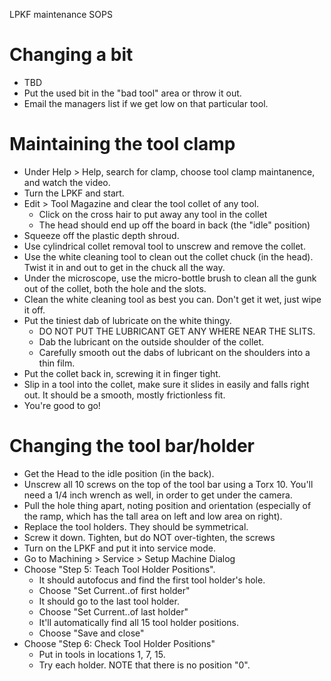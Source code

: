 LPKF maintenance SOPS

# Changing a bit

- TBD
- Put the used bit in the "bad tool" area or throw it out.
- Email the managers list if we get low on that particular tool.

# Maintaining the tool clamp

- Under Help > Help, search for clamp, choose tool clamp maintanence, and watch the video.
- Turn the LPKF and start.
- Edit > Tool Magazine and clear the tool collet of any tool.
   - Click on the cross hair to put away any tool in the collet
   - The head should end up off the board in back (the "idle" position)
- Squeeze off the plastic depth shroud.
- Use cylindrical collet removal tool to unscrew and remove the collet.
- Use the white cleaning tool  to clean out the collet chuck (in the head). Twist it in and out to get in the chuck all the way.
- Under the microscope, use the micro-bottle brush to clean all the gunk out of the collet, both the hole and the slots.
- Clean the white cleaning tool as best you can. Don't get it wet, just wipe it off.
- Put the tiniest dab of lubricate on the white thingy.
  - DO NOT PUT THE LUBRICANT GET ANY WHERE NEAR THE SLITS.
  - Dab the lubricant on the outside shoulder of the collet. 
  - Carefully smooth out the dabs of lubricant on the shoulders into a thin film.
- Put the collet back in, screwing it in finger tight.
- Slip in a tool into the collet, make sure it slides in easily and falls right out. It should be a smooth, mostly frictionless fit.
- You're good to go!

# Changing the tool bar/holder

- Get the Head to the idle position (in the back).
- Unscrew all 10 screws on the top of the tool bar using a Torx 10. You'll need a 1/4 inch wrench as well, in order to get under the camera.
- Pull the hole thing apart, noting position and orientation (especially of the ramp, which has the tall area on left and low area on right).
- Replace the tool holders. They should be symmetrical.
- Screw it down. Tighten, but do NOT over-tighten, the screws
- Turn on the LPKF and put it into service mode.
- Go to Machining > Service > Setup Machine Dialog
- Choose "Step 5: Teach Tool Holder Positions".
   - It should autofocus and find the first tool holder's hole.
   - Choose "Set Current..of first holder"
   - It should go to the last tool holder.
   - Choose "Set Current..of last holder"
   - It'll automatically find all 15 tool holder positions.
   - Choose "Save and close"
- Choose "Step 6: Check Tool Holder Positions"
   - Put in tools in locations 1, 7, 15.
   - Try each holder. NOTE that there is no position "0".

